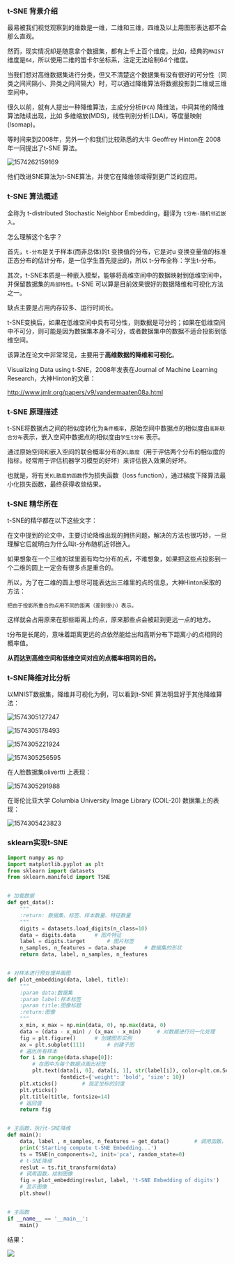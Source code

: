 ### t-SNE 背景介绍

最易被我们视觉观察到的维数是一维，二维和三维，四维及以上用图形表达都不会那么直观。

然而，现实情况却是随意拿个数据集，都有上千上百个维度。比如，经典的`MNIST`维度是`64`，所以使用二维的笛卡尔坐标系，注定无法绘制64个维度。

当我们想对高维数据集进行分类，但又不清楚这个数据集有没有很好的可分性（同类之间间隔小、异类之间间隔大）时，可以通过降维算法将数据投影到二维或三维空间中。

很久以前，就有人提出一种降维算法，主成分分析(`PCA`) 降维法，中间其他的降维算法陆续出现，比如 多维缩放(MDS)，线性判别分析(LDA)，等度量映射(Isomap)。

等时间来到2008年，另外一个和我们比较熟悉的大牛 Geoffrey Hinton在 2008 年一同提出了t-SNE 算法。

![1574262159169](C:\Users\guozhen3\AppData\Roaming\Typora\typora-user-images\1574262159169.png)

他们改进SNE算法为t-SNE算法，并使它在降维领域得到更广泛的应用。

### t-SNE 算法概述

全称为 t-distributed Stochastic Neighbor Embedding，翻译为 `t分布-随机邻近嵌入`。

怎么理解这个名字？

首先，`t-分布`是关于样本(而非总体)的t 变换值的分布，它是对u 变换变量值的标准正态分布的估计分布，是一位学生首先提出的，所以 t-分布全称：学生t-分布。

其次，t-SNE本质是一种嵌入模型，能够将高维空间中的数据映射到低维空间中，并保留数据集的`局部特性`。t-SNE 可以算是目前效果很好的数据降维和可视化方法之一。

缺点主要是占用内存较多、运行时间长。

t-SNE变换后，如果在低维空间中具有可分性，则数据是可分的；如果在低维空间中不可分，则可能是因为数据集本身不可分，或者数据集中的数据不适合投影到低维空间。

该算法在论文中非常常见，主要用于**高维数据的降维和可视化**。

Visualizing Data using t-SNE，2008年发表在Journal of Machine Learning Research，大神Hinton的文章：



http://www.jmlr.org/papers/v9/vandermaaten08a.html

### t-SNE 原理描述

t-SNE将数据点之间的相似度转化为`条件概率`，原始空间中数据点的相似度由`高斯联合分布`表示，嵌入空间中数据点的相似度由`学生t分布` 表示。

通过原始空间和嵌入空间的联合概率分布的`KL散度`（用于评估两个分布的相似度的指标，经常用于评估机器学习模型的好坏）来评估嵌入效果的好坏。

也就是，将有关`KL散度的函数`作为损失函数（loss function），通过梯度下降算法最小化损失函数，最终获得收敛结果。



### t-SNE 精华所在

t-SNE的精华都在以下这些文字：

在文中提到的论文中，主要讨论降维出现的拥挤问题，解决的方法也很巧妙，一旦理解它后就明白为什么叫t-分布随机近邻嵌入。

如果想象在一个三维的球里面有均匀分布的点，不难想象，如果把这些点投影到一个二维的圆上一定会有很多点是重合的。

所以，为了在二维的圆上想尽可能表达出三维里的点的信息，大神Hinton采取的方法：

`把由于投影所重合的点用不同的距离（差别很小）表示。`

这样就会占用原来在那些距离上的点，原来那些点会被赶到更远一点的地方。

t分布是长尾的，意味着距离更远的点依然能给出和高斯分布下距离小的点相同的概率值。

**从而达到高维空间和低维空间对应的点概率相同的目的。**



### t-SNE降维对比分析

以MNIST数据集，降维并可视化为例，可以看到t-SNE 算法明显好于其他降维算法：

![1574305127247](C:\Users\guozhen3\AppData\Roaming\Typora\typora-user-images\1574305127247.png)

![1574305178493](C:\Users\guozhen3\AppData\Roaming\Typora\typora-user-images\1574305178493.png)

![1574305221924](C:\Users\guozhen3\AppData\Roaming\Typora\typora-user-images\1574305221924.png)

![1574305256595](C:\Users\guozhen3\AppData\Roaming\Typora\typora-user-images\1574305256595.png)



在人脸数据集olivertti 上表现：



![1574305291988](C:\Users\guozhen3\AppData\Roaming\Typora\typora-user-images\1574305291988.png)



在哥伦比亚大学 Columbia University Image Library (COIL-20) 数据集上的表现：

![1574305423823](C:\Users\guozhen3\AppData\Roaming\Typora\typora-user-images\1574305423823.png)



### sklearn实现t-SNE



```python
import numpy as np
import matplotlib.pyplot as plt
from sklearn import datasets
from sklearn.manifold import TSNE


# 加载数据
def get_data():
	"""
	:return: 数据集、标签、样本数量、特征数量
	"""
	digits = datasets.load_digits(n_class=10)
	data = digits.data		# 图片特征
	label = digits.target		# 图片标签
	n_samples, n_features = data.shape		# 数据集的形状
	return data, label, n_samples, n_features


# 对样本进行预处理并画图
def plot_embedding(data, label, title):
	"""
	:param data:数据集
	:param label:样本标签
	:param title:图像标题
	:return:图像
	"""
	x_min, x_max = np.min(data, 0), np.max(data, 0)
	data = (data - x_min) / (x_max - x_min)		# 对数据进行归一化处理
	fig = plt.figure()		# 创建图形实例
	ax = plt.subplot(111)		# 创建子图
	# 遍历所有样本
	for i in range(data.shape[0]):
		# 在图中为每个数据点画出标签
		plt.text(data[i, 0], data[i, 1], str(label[i]), color=plt.cm.Set1(label[i] / 10),
				 fontdict={'weight': 'bold', 'size': 10})
	plt.xticks()		# 指定坐标的刻度
	plt.yticks()
	plt.title(title, fontsize=14)
	# 返回值
	return fig


# 主函数，执行t-SNE降维
def main():
	data, label , n_samples, n_features = get_data()		# 调用函数，获取数据集信息
	print('Starting compute t-SNE Embedding...')
	ts = TSNE(n_components=2, init='pca', random_state=0)
	# t-SNE降维
	reslut = ts.fit_transform(data)
	# 调用函数，绘制图像
	fig = plot_embedding(reslut, label, 't-SNE Embedding of digits')
	# 显示图像
	plt.show()


# 主函数
if __name__ == '__main__':
	main()

```

结果：

![](C:\Users\guozhen3\AppData\Roaming\Typora\typora-user-images\1574305699838.png)



